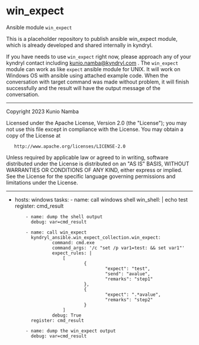 # win_expect
Ansible module `win_expect`

This is a placeholder repository to publish ansible win_expect module, which is already developed and shared internally in kyndryl.

If you have needs to use `win_expect` right now, please approach any of your kyndryl contact including kunio.namba@kyndryl.com .
The `win_expect` module can work as like `expect` ansible module for UNIX. It will work on Windows OS with ansible using attached example code.
When the conversation with target command was made without problem, it will finish successfully and the result will have the output message of the conversation.

---
   Copyright 2023 Kunio Namba

   Licensed under the Apache License, Version 2.0 (the "License");
   you may not use this file except in compliance with the License.
   You may obtain a copy of the License at

       http://www.apache.org/licenses/LICENSE-2.0

   Unless required by applicable law or agreed to in writing, software
   distributed under the License is distributed on an "AS IS" BASIS,
   WITHOUT WARRANTIES OR CONDITIONS OF ANY KIND, either express or implied.
   See the License for the specific language governing permissions and
   limitations under the License.

---

- hosts: windows
  tasks:
          - name: call windows shell
            win_shell: |
                    echo test
            register: cmd_result

          - name: dump the shell output
            debug: var=cmd_result

          - name: call win_expect
            kyndryl_ansible.win_expect_collection.win_expect:
                    command: cmd.exe
                    command_args: '/c "set /p var1=test: && set var1"'
                    expect_rules: |
                        [
                                {
                                        "expect": "test",
                                        "send": "avalue",
                                        "remarks": "step1"
                                },
                                {
                                        "expect": ".*avalue",
                                        "remarks": "step2"
                                }
                        ]
                    debug: True
            register: cmd_result

          - name: dump the win_expect output
            debug: var=cmd_result
